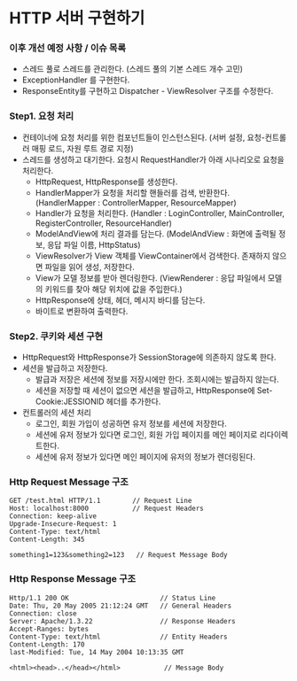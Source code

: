 # HTTP 서버 구현하기

### 이후 개선 예정 사항 / 이슈 목록
- 스레드 풀로 스레드를 관리한다. (스레드 풀의 기본 스레드 개수 고민)
- ExceptionHandler 를 구현한다.
- ResponseEntity를 구현하고 Dispatcher - ViewResolver 구조를 수정한다.   

### Step1. 요청 처리
- 컨테이너에 요청 처리를 위한 컴포넌트들이 인스턴스된다. (서버 설정, 요청-컨트롤러 매핑 로드, 자원 루트 경로 지정)   
- 스레드를 생성하고 대기한다. 요청시 RequestHandler가 아래 시나리오로 요청을 처리한다.    
    - HttpRequest, HttpResponse를 생성한다.      
    - HandlerMapper가 요청을 처리할 핸들러를 검색, 반환한다. (HandlerMapper : ControllerMapper, ResourceMapper)   
    - Handler가 요청을 처리한다. (Handler : LoginController, MainController, RegisterController, ResourceHandler)   
    - ModelAndView에 처리 결과를 담는다. (ModelAndView : 화면에 출력될 정보, 응답 파일 이름, HttpStatus)   
    - ViewResolver가 View 객체를 ViewContainer에서 검색한다. 존재하지 않으면 파일을 읽어 생성, 저장한다.      
    - View가 모델 정보를 받아 렌더링한다. (ViewRenderer : 응답 파일에서 모델의 키워드를 찾아 해당 위치에 값을 주입한다.)    
    - HttpResponse에 상태, 헤더, 메시지 바디를 담는다.    
    - 바이트로 변환하여 출력한다.    

### Step2. 쿠키와 세션 구현   
- HttpRequest와 HttpResponse가 SessionStorage에 의존하지 않도록 한다.   
- 세션을 발급하고 저장한다.
  - 발급과 저장은 세션에 정보를 저장시에만 한다. 조회시에는 발급하지 않는다.   
  - 세션을 저장할 때 세션이 없으면 세션을 발급하고, HttpResponse에 Set-Cookie:JESSIONID 헤더를 추가한다.   
- 컨트롤러의 세션 처리
  - 로그인, 회원 가입이 성공하면 유저 정보를 세션에 저장한다.
  - 세션에 유저 정보가 있다면 로그인, 회원 가입 페이지를 메인 페이지로 리다이렉트한다.   
  - 세션에 유저 정보가 있다면 메인 페이지에 유저의 정보가 렌더링된다.   

### Http Request Message 구조
```
GET /test.html HTTP/1.1        // Request Line
Host: localhost:8000           // Request Headers
Connection: keep-alive
Upgrade-Insecure-Request: 1
Content-Type: text/html
Content-Length: 345

something1=123&something2=123   // Request Message Body
```

### Http Response Message 구조
```
Http/1.1 200 OK                       // Status Line
Date: Thu, 20 May 2005 21:12:24 GMT   // General Headers 
Connection: close                      
Server: Apache/1.3.22                 // Response Headers
Accept-Ranges: bytes            
Content-Type: text/html               // Entity Headers
Content-Length: 170
last-Modified: Tue, 14 May 2004 10:13:35 GMT

<html><head>..</head></html>           // Message Body
```
